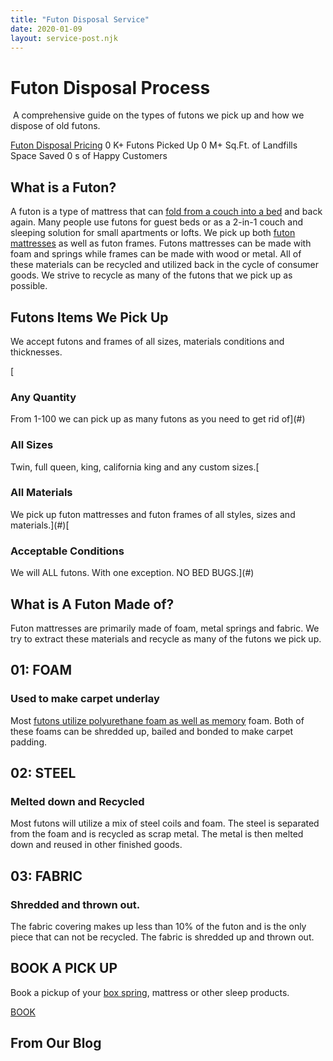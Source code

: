 ```yaml
---
title: "Futon Disposal Service"
date: 2020-01-09
layout: service-post.njk
---
```


# Futon Disposal Process

 A comprehensive guide on the types of futons we pick up and how we dispose of old futons. 

[Futon Disposal Pricing](https://www.abedderworld.com/pricing/) 0 K+ Futons Picked Up 0 M+ Sq.Ft. of Landfills Space Saved 0 s of Happy Customers

## What is a Futon?

A futon is a type of mattress that can [fold from a couch into a bed](https://www.abedderworld.com/fold-up-bed.html/) and back again. Many people use futons for guest beds or as a 2-in-1 couch and sleeping solution for small apartments or lofts. We pick up both [futon mattresses](https://www.abedderworld.com/futon-mattresses.html/) as well as futon frames. Futons mattresses can be made with foam and springs while frames can be made with wood or metal. All of these materials can be recycled and utilized back in the cycle of consumer goods. We strive to recycle as many of the futons that we pick up as possible. 

## Futons Items We Pick Up

We accept futons and frames of all sizes, materials conditions and thicknesses. 

[

### Any Quantity

From 1-100 we can pick up as many futons as you need to get rid of](#)

### All Sizes

Twin, full queen, king, california king and any custom sizes.[

### All Materials

We pick up futon mattresses and futon frames of all styles, sizes and materials.](#)[

### Acceptable Conditions

We will ALL futons. With one exception. NO BED BUGS.](#)

## What is A Futon Made of?

Futon mattresses are primarily made of foam, metal springs and fabric. We try to extract these materials and recycle as many of the futons we pick up. 

## 01: FOAM

### Used to make carpet underlay

Most [futons utilize polyurethane foam as well as memory](https://www.abedderworld.com/memory-foam-futon-mattress.html/) foam. Both of these foams can be shredded up, bailed and bonded to make carpet padding. 

## 02: STEEL

### Melted down and Recycled

Most futons will utilize a mix of steel coils and foam. The steel is separated from the foam and is recycled as scrap metal. The metal is then melted down and reused in other finished goods. 

## 03: FABRIC

### Shredded and thrown out.

The fabric covering makes up less than 10% of the futon and is the only piece that can not be recycled. The fabric is shredded up and thrown out. 

## BOOK A PICK UP

Book a pickup of your [box spring](https://www.abedderworld.com/how-to-get-rid-of-a-box-spring.html/), mattress or other sleep products. 

[BOOK](https://www.abedderworld.com/book-online/)

## From Our Blog
